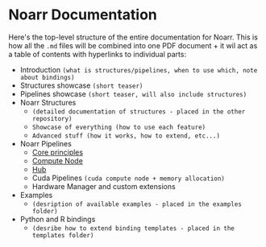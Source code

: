 # Noarr Documentation

Here's the top-level structure of the entire documentation for Noarr. This is how all the `.md` files will be combined into one PDF document + it wil act as a table of contents with hyperlinks to individual parts:

- Introduction `(what is structures/pipelines, when to use which, note about bindings)`
- Structures showcase `(short teaser)`
- Pipelines showcase `(short teaser, will also include structures)`
- Noarr Structures
    - `(detailed documentation of structures - placed in the other repository)`
    - `Showcase of everything (how to use each feature)`
    - `Advanced stuff (how it works, how to extend, etc...)`
- Noarr Pipelines
    - [Core principles](core-principles.md)
    - [Compute Node](compute-node.md)
    - [Hub](hub.md)
    - Cuda Pipelines `(cuda compute node + memory allocation)`
    - Hardware Manager and custom extensions
- Examples
    - `(desription of available examples - placed in the examples folder)`
- Python and R bindings
    - `(desribe how to extend binding templates - placed in the templates folder)`
